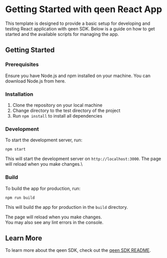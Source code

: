# Getting Started with qeen React App

This template is designed to provide a basic setup for developing and testing React application with qeen SDK. Below is a guide on how to get started and the available scripts for managing the app.

## Getting Started

### Prerequisites

Ensure you have Node.js and npm installed on your machine. You can download Node.js from here.

### Installation

1. Clone the repository on your local machine
2. Change directory to the test directory of the project
3. Run `npm install` to install all dependencies

### Development

To start the development server, run:

```
npm start
```

This will start the development server on `http://localhost:3000`.
The page will reload when you make changes.\

### Build

To build the app for production, run:

```
npm run build
```

This will build the app for production in the `build` directory.

The page will reload when you make changes.\
You may also see any lint errors in the console.

## Learn More

To learn more about the qeen SDK, check out the [qeen SDK README](../README.md).
